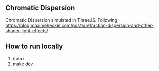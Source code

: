 ## Chromatic Dispersion

Chromatic Dispersion simulated in ThreeJS. Following https://blog.maximeheckel.com/posts/refraction-dispersion-and-other-shader-light-effects/

## How to run locally

1. npm i
2. make dev
